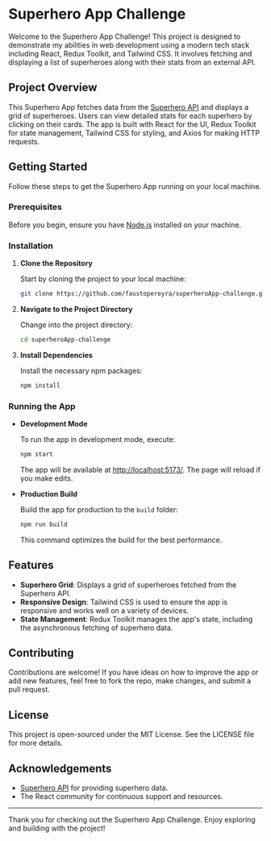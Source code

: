 # Superhero App Challenge

Welcome to the Superhero App Challenge! This project is designed to demonstrate my abilities in web development using a modern tech stack including React, Redux Toolkit, and Tailwind CSS. It involves fetching and displaying a list of superheroes along with their stats from an external API.

## Project Overview

This Superhero App fetches data from the [Superhero API](https://akabab.github.io/superhero-api/api/) and displays a grid of superheroes. Users can view detailed stats for each superhero by clicking on their cards. The app is built with React for the UI, Redux Toolkit for state management, Tailwind CSS for styling, and Axios for making HTTP requests.

## Getting Started

Follow these steps to get the Superhero App running on your local machine.

### Prerequisites

Before you begin, ensure you have [Node.js](https://nodejs.org/) installed on your machine.

### Installation

1. **Clone the Repository**

   Start by cloning the project to your local machine:

   ```bash
   git clone https://github.com/faustopereyra/superheroApp-challenge.git
   ```

2. **Navigate to the Project Directory**

   Change into the project directory:

   ```bash
   cd superheroApp-challenge
   ```

3. **Install Dependencies**

   Install the necessary npm packages:

   ```bash
   npm install
   ```

### Running the App

- **Development Mode**

  To run the app in development mode, execute:

  ```bash
  npm start
  ```

  The app will be available at [http://localhost:5173/](http://localhost:5173/). The page will reload if you make edits.

- **Production Build**

  Build the app for production to the `build` folder:

  ```bash
  npm run build
  ```

  This command optimizes the build for the best performance.

## Features

- **Superhero Grid**: Displays a grid of superheroes fetched from the Superhero API.
- **Responsive Design**: Tailwind CSS is used to ensure the app is responsive and works well on a variety of devices.
- **State Management**: Redux Toolkit manages the app's state, including the asynchronous fetching of superhero data.

## Contributing

Contributions are welcome! If you have ideas on how to improve the app or add new features, feel free to fork the repo, make changes, and submit a pull request.

## License

This project is open-sourced under the MIT License. See the LICENSE file for more details.

## Acknowledgements

- [Superhero API](https://akabab.github.io/superhero-api/api/) for providing superhero data.
- The React community for continuous support and resources.

---

Thank you for checking out the Superhero App Challenge. Enjoy exploring and building with the project!
